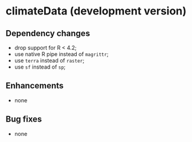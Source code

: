 # climateData (development version)

## Dependency changes
- drop support for R < 4.2;
- use native R pipe instead of `magrittr`;
- use `terra` instead of `raster`;
- use `sf` instead of `sp`;

## Enhancements
- none

## Bug fixes
- none
